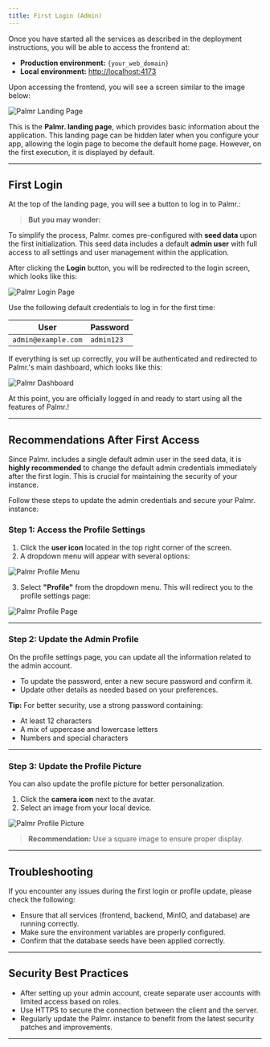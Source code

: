 ```yaml
---
title: First Login (Admin)
---
```


Once you have started all the services as described in the deployment instructions, you will be able to access the frontend at:  

- **Production environment:** `{your_web_domain}`  
- **Local environment:** [http://localhost:4173](http://localhost:4173)  

Upon accessing the frontend, you will see a screen similar to the image below:  

![Palmr Landing Page](/public/general/lp.png)  

This is the **Palmr. landing page**, which provides basic information about the application. This landing page can be hidden later when you configure your app, allowing the login page to become the default home page. However, on the first execution, it is displayed by default.  

---

## First Login  

At the top of the landing page, you will see a button to log in to Palmr.:  

> **But you may wonder:** 

To simplify the process, Palmr. comes pre-configured with **seed data** upon the first initialization. This seed data includes a default **admin user** with full access to all settings and user management within the application.  

After clicking the **Login** button, you will be redirected to the login screen, which looks like this:  

![Palmr Login Page](/public/ui/login.png)  

Use the following default credentials to log in for the first time:  

| User       | Password   |
|------------|------------|
| `admin@example.com` | `admin123` |  

If everything is set up correctly, you will be authenticated and redirected to Palmr.'s main dashboard, which looks like this:  

![Palmr Dashboard](/public/ui/dashboard.png)  

At this point, you are officially logged in and ready to start using all the features of Palmr.!  

---

## Recommendations After First Access  

Since Palmr. includes a single default admin user in the seed data, it is **highly recommended** to change the default admin credentials immediately after the first login. This is crucial for maintaining the security of your instance.  

Follow these steps to update the admin credentials and secure your Palmr. instance:  

### Step 1: Access the Profile Settings  
1. Click the **user icon** located in the top right corner of the screen.  
2. A dropdown menu will appear with several options:  

![Palmr Profile Menu](/public/ui/menu.png)  

3. Select **"Profile"** from the dropdown menu. This will redirect you to the profile settings page:  

![Palmr Profile Page](/public/ui/profile.png)  

---

### Step 2: Update the Admin Profile  
On the profile settings page, you can update all the information related to the admin account.  

- To update the password, enter a new secure password and confirm it.  
- Update other details as needed based on your preferences.  

**Tip:** For better security, use a strong password containing:  
- At least 12 characters  
- A mix of uppercase and lowercase letters  
- Numbers and special characters  

---

### Step 3: Update the Profile Picture  
You can also update the profile picture for better personalization.  

1. Click the **camera icon** next to the avatar.  
2. Select an image from your local device.  

![Palmr Profile Picture](/public/ui/profile_picture.png)  

> **Recommendation:** Use a square image to ensure proper display.  

---

## Troubleshooting  

If you encounter any issues during the first login or profile update, please check the following:  
- Ensure that all services (frontend, backend, MinIO, and database) are running correctly.  
- Make sure the environment variables are properly configured.  
- Confirm that the database seeds have been applied correctly.  

---

## Security Best Practices  

- After setting up your admin account, create separate user accounts with limited access based on roles.  
- Use HTTPS to secure the connection between the client and the server.  
- Regularly update the Palmr. instance to benefit from the latest security patches and improvements.  

---


